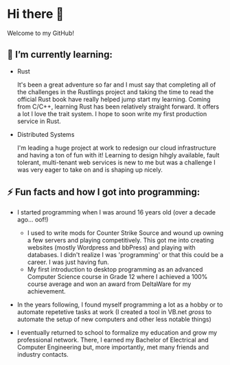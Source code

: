 # Hi there 👋

Welcome to my GitHub! 

## 📖 I’m currently learning:

* Rust

  It's been a great adventure so far and I must say that completing all of the challenges in the Rustlings project and taking the time to read the official Rust book have really helped jump start my learning. Coming from C/C++, learning Rust has been relatively straight forward. It offers a lot I love the trait system. I hope to soon write my first production service in Rust. 
  
* Distributed Systems

  I'm leading a huge project at work to redesign our cloud infrastructure and having a ton of fun with it! Learning to design hihgly available, fault tolerant, multi-tenant web services is new to me but was a challenge I was very eager to take on and is shaping up nicely. 
  
## ⚡ Fun facts and how I got into programming:

* I started programming when I was around 16 years old (over a decade ago... oof!)
  * I used to write mods for Counter Strike Source and wound up owning a few servers and playing competitively. This got me into creating websites (mostly Wordpress and bbPress) and playing with databases. I didn't realize I was 'programming' or that this could be a career. I was just having fun.
  * My first introduction to desktop programming as an advanced Computer Science course in Grade 12 where I achieved a 100% course average and won an award from DeltaWare for my achievement. 

* In the years following, I found myself programming a lot as a hobby or to automate repetetive tasks at work (I created a tool in VB.net *gross* to automate the setup of new computers and other less notable things) 

* I eventually returned to school to formalize my education and grow my professional network. There, I earned my Bachelor of Electrical and Computer Engineering but, more importantly, met many friends and industry contacts.  

<!--
**stphnsmpsn/stphnsmpsn** is a ✨ _special_ ✨ repository because its `README.md` (this file) appears on your GitHub profile.

Here are some ideas to get you started:

- 🔭 I’m currently working on ...
- 🌱 I’m currently learning ...
- 👯 I’m looking to collaborate on ...
- 🤔 I’m looking for help with ...
- 💬 Ask me about ...
- 📫 How to reach me: ...
- 😄 Pronouns: ...
- ⚡ Fun fact: ...
-->
